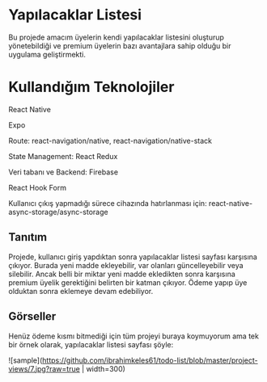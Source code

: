 # Yapılacaklar Listesi

Bu projede amacım üyelerin kendi yapılacaklar listesini oluşturup yönetebildiği ve premium üyelerin bazı avantajlara sahip olduğu bir uygulama geliştirmekti.

# Kullandığım Teknolojiler

React Native

Expo

Route: react-navigation/native, react-navigation/native-stack

State Management: React Redux

Veri tabanı ve Backend: Firebase

React Hook Form

Kullanıcı çıkış yapmadığı sürece cihazında hatırlanması için: react-native-async-storage/async-storage

## Tanıtım

Projede, kullanıcı giriş yapdıktan sonra yapılacaklar listesi sayfası karşısına çıkıyor. Burada yeni madde ekleyebilir, var olanları güncelleyebilir veya silebilir. Ancak belli bir miktar yeni madde ekledikten sonra karşısına premium üyelik gerektiğini belirten bir katman çıkıyor. Ödeme yapıp üye olduktan sonra eklemeye devam edebiliyor.

## Görseller

Henüz ödeme kısmı bitmediği için tüm projeyi buraya koymuyorum ama tek bir örnek olarak, yapılacaklar listesi sayfası şöyle:

![sample](https://github.com/ibrahimkeles61/todo-list/blob/master/project-views/7.jpg?raw=true | width=300)

